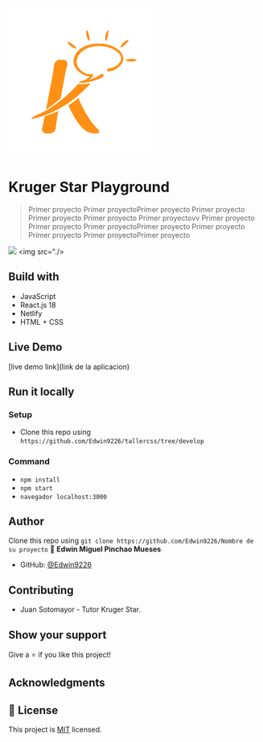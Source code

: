 <img src='./src/assets/kruger.png' >

# Kruger Star Playground

>Primer proyecto Primer proyectoPrimer proyecto Primer proyecto Primer proyecto Primer proyecto Primer proyectovv Primer proyecto Primer proyecto Primer proyectoPrimer proyecto Primer proyecto Primer proyecto Primer proyectoPrimer proyecto

![](<./src/assets/playground.png>)
<img src="./>

## Build with

- JavaScript
- React.js 18
- Netlify
- HTML + CSS

## Live Demo

[live demo link](link de la aplicacion)


## Run it locally

### Setup

- Clone this repo using ` https://github.com/Edwin9226/tallercss/tree/develop` 

### Command
- `npm install` 
- `npm start`
- `navegador localhost:3000`

## Author

Clone this repo using `git clone https://github.com/Edwin9226/Nombre de su proyecto`
👤 **Edwin Miguel Pinchao Mueses**

- GitHub: [@Edwin9226](https://github.com/Juanse7793)

##  Contributing
- Juan Sotomayor - Tutor Kruger Star.

## Show your support

Give a ⭐ if you like this project!

## Acknowledgments
## 📝 License

This project is [MIT](./MIT.md) licensed.

